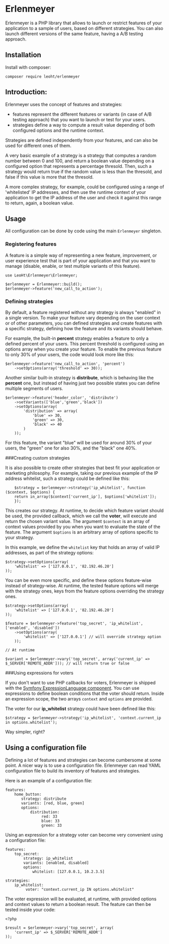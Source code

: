 # Erlenmeyer

Erlenmeyer is a PHP library that allows to launch or restrict features of your application to a sample of users, based 
on different strategies. You can also launch different versions of the same feature, having a A/B testing approach.

## Installation

Install with composer:

	composer require leoht/erlenmeyer

## Introduction:

Erlenmeyer uses the concept of features and strategies:

 - features represent the different features or variants (in case of A/B testing approach) that you want to launch or test for your users.
 - strategies define a way to compute a result value depending of both configured options and the runtime context.

Strategies are defined independently from your features, and can also be used for different ones of them.

A very basic example of a strategy is a strategy that computes a random number between 0 and 100, and return a boolean value
depending on a configured option that represents a percentage thresold. Then, such a strategy would return true if the random
value is less than the thresold, and false if this value is more that the thresold.

A more complex strategy, for example, could be configured using a range of 'whitelisted' IP addresses, and then use the runtime context of your application to get the IP address of the user and check it against this range to return, again, a boolean value.

## Usage

All configuration can be done by code using the main `Erlenmeyer` singleton.

### Registering features

A feature is a simple way of representing a new feature, improvement, or user experience test that is part of your application and that you want to manage (disable, enable, or test multiple variants of this feature). 

    use LeoHt\Erlenmeyer\Erlenmeyer;
    
    $erlenmeyer = Erlenmeyer::build();
    $erlenmeyer->feature('new_call_to_action');

### Defining strategies

By default, a feature registered without any strategy is always "enabled" in a single version. To make your feature vary depending on the user context or of other parameters, you can defined strategies and create features with a specific strategy, defining how the feature and its variants should behave.

For example, the built-in **percent** strategy enables a feature to only a defined percent of your users. This percent threshold is configured using an options array when you create your feature. To enable the previous feature to only 30% of your users, the code would look more like this:

    $erlenmeyer->feature('new_call_to_action', 'percent')
	    ->setOptions(array('threshold' => 30));

Another similar built-in strategy is **distribute**, which is behaving like the **percent** one, but instead of having just two possible states you can define multiple segments of users.

	$erlenmeyer->feature('header_color', 'distribute')
		->setVariants(['blue','green','black'])
		->setOptions(array(
			'distribution' => array(
				'blue' => 30,
				'green' => 30,
				'black' => 40
			)
		));

For this feature, the variant "blue" will be used for around 30% of your users, the "green" one for also 30%, and the "black" one 40%.

###Creating custom strategies

It is also possible to create other strategies that best fit your application or marketing philosophy.
For example, taking our previous example of the IP address whitelist, such a strategy could be defined like this:

		$strategy = $erlenmeyer->strategy('ip_whitelist', function ($context, $options) { 
		return in_array($context['current_ip'], $options['whitelist']);
		});

This creates our strategy. At runtime, to decide which feature variant should be used, the provided callback, which we call the **voter**, will execute and return the chosen variant value. 
The argument `$context` is an array of context values provided by you when you want to evaluate the state of the feature. The argument `$options` is an arbitrary array of options specific to your strategy. 

In this example, we define the `whitelist` key that holds an array of valid IP addresses, as part of the strategy options:

	$strategy->setOptions(array(
		'whitelist' => ['127.0.0.1', '82.192.46.20']
	));

You can be even more specific, and define these options feature-wise instead of strategy-wise. At runtime, the tested feature options will merge with the strategy ones, keys from the feature options overriding the strategy ones.

	$strategy->setOptions(array(
		'whitelist' => ['127.0.0.1', '82.192.46.20']
	));
	
	$feature = $erlenmeyer->feature('top_secret', 'ip_whitelist', ['enabled', 'disabled'])
		->setOptions(array(
			'whitelist' => ['127.0.0.1'] // will override strategy option
		));

	// At runtime

	$variant = $erlenmeyer->vary('top_secret', array('current_ip' => $_SERVER['REMOTE_ADDR'])); // will return true or false

###Using expressions for voters

If you don't want to use PHP callbacks for voters, Erlenmeyer is shipped with the [Symfony ExpressionLanguage component](http://symfony.com/doc/current/components/expression_language/index.html). You can use expressions to define boolean conditions that the voter should return. Inside an expression scope, the two arrays `context` and `options` are provided.

The voter for our **ip_whitelist** strategy could have been defined like this:

	$strategy = $erlenmeyer->strategy('ip_whitelist', 'context.current_ip in options.whitelist');

Way simpler, right?

	 
## Using a configuration file

Defining a lot of features and strategies can become cumbersome at some point. A nicer way is to use a configuration file.
Erlenmeyer can read YAML configuration file to build its inventory of features and strategies.

Here is an example of a configuration file:

	features:
	    home_button:
	       strategy: distribute
	       variants: [red, blue, green]
	       options:
	           distribution:
	                red: 33
	                blue: 33
	                green: 33


Using an expression for a strategy voter can become very convenient using a configuration file:

	features:
	    top_secret:
	        strategy: ip_whitelist
	        variants: [enabled, disabled]
	        options:
	            whitelist: [127.0.0.1, 10.2.3.5]

	strategies:
	    ip_whitelist:
	         voter: "context.current_ip IN options.whitelist"


The voter expression will be evaluated, at runtime, with provided options and context values to return a boolean result.
The feature can then be tested inside your code:

	<?php

	$result = $erlenmeyer->vary('top_secret', array(
		'current_ip' => $_SERVER['REMOTE_ADDR']
	));



